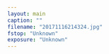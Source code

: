 ```yaml
---
layout: main
caption: ""
filename: "20171116214324.jpg"
fstop: "Unknown"
exposure: "Unknown"
---
```

